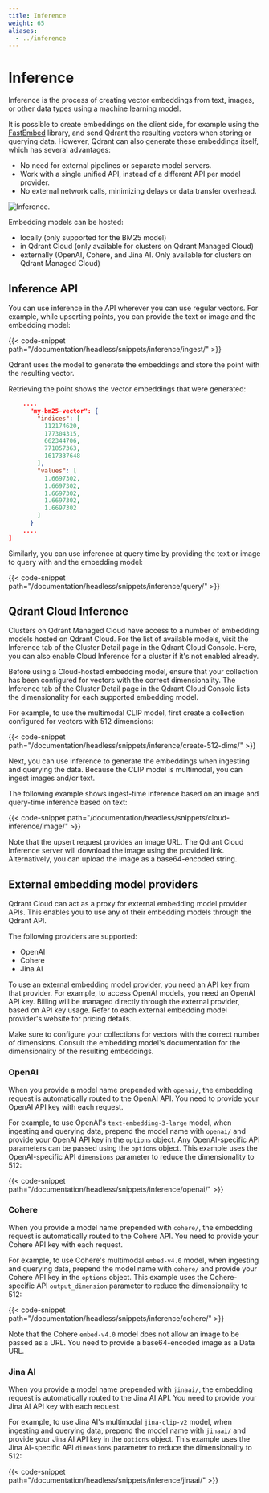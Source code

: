 ```yaml
---
title: Inference
weight: 65
aliases:
  - ../inference
---
```


# Inference

Inference is the process of creating vector embeddings from text, images, or other data types using a machine learning model. 

It is possible to create embeddings on the client side, for example using the [FastEmbed](/documentation/fastembed/) library, and send Qdrant the resulting vectors when storing or querying data. However, Qdrant can also generate these embeddings itself, which has several advantages:

- No need for external pipelines or separate model servers.
- Work with a single unified API, instead of a different API per model provider.
- No external network calls, minimizing delays or data transfer overhead.

![Inference.](/docs/inference.png)

Embedding models can be hosted:

- locally (only supported for the BM25 model)
- in Qdrant Cloud (only available for clusters on Qdrant Managed Cloud)
- externally (OpenAI, Cohere, and Jina AI. Only available for clusters on Qdrant Managed Cloud)

## Inference API

You can use inference in the API wherever you can use regular vectors. For example, while upserting points, you can provide the text or image and the embedding model:

{{< code-snippet path="/documentation/headless/snippets/inference/ingest/" >}}

Qdrant uses the model to generate the embeddings and store the point with the resulting vector.

Retrieving the point shows the vector embeddings that were generated:

```json
    ....
      "my-bm25-vector": {
        "indices": [
          112174620,
          177304315,
          662344706,
          771857363,
          1617337648
        ],
        "values": [
          1.6697302,
          1.6697302,
          1.6697302,
          1.6697302,
          1.6697302
        ]
      }
    ....
]
```

Similarly, you can use inference at query time by providing the text or image to query with and the embedding model:

{{< code-snippet path="/documentation/headless/snippets/inference/query/" >}}

## Qdrant Cloud Inference

Clusters on Qdrant Managed Cloud have access to a number of embedding models hosted on Qdrant Cloud. For the list of available models, visit the Inference tab of the Cluster Detail page in the Qdrant Cloud Console. Here, you can also enable Cloud Inference for a cluster if it's not enabled already.

Before using a Cloud-hosted embedding model, ensure that your collection has been configured for vectors with the correct dimensionality. The Inference tab of the Cluster Detail page in the Qdrant Cloud Console lists the dimensionality for each supported embedding model.

For example, to use the multimodal CLIP model, first create a collection configured for vectors with 512 dimensions:

{{< code-snippet path="/documentation/headless/snippets/inference/create-512-dims/" >}}

Next, you can use inference to generate the embeddings when ingesting and querying the data. 
Because the CLIP model is multimodal, you can ingest images and/or text. 

The following example shows ingest-time inference based on an image and query-time inference based on text:

{{< code-snippet path="/documentation/headless/snippets/cloud-inference/image/" >}}

Note that the upsert request provides an image URL. The Qdrant Cloud Inference server will download the image using the provided link. Alternatively, you can upload the image as a base64-encoded string.

## External embedding model providers

Qdrant Cloud can act as a proxy for external embedding model provider APIs. This enables you to use any of their embedding models through the Qdrant API.

The following providers are supported:

- OpenAI
- Cohere
- Jina AI

To use an external embedding model provider, you need an API key from that provider. For example, to access OpenAI models, you need an OpenAI API key. Billing will be managed directly through the external provider, based on API key usage. Refer to each external embedding model provider's website for pricing details.

Make sure to configure your collections for vectors with the correct number of dimensions. Consult the embedding model's documentation for the dimensionality of the resulting embeddings.

### OpenAI

When you provide a model name prepended with `openai/`, the embedding request is automatically routed to the OpenAI API. You need to provide your OpenAI API key with each request.

For example, to use OpenAI's `text-embedding-3-large` model, when ingesting and querying data, prepend the model name with `openai/` and provide your OpenAI API key in the `options` object. Any OpenAI-specific API parameters can be passed using the `options` object. This example uses the OpenAI-specific API `dimensions` parameter to reduce the dimensionality to 512:

{{< code-snippet path="/documentation/headless/snippets/inference/openai/" >}}

### Cohere

When you provide a model name prepended with `cohere/`, the embedding request is automatically routed to the Cohere API. You need to provide your Cohere API key with each request.

For example, to use Cohere's multimodal `embed-v4.0` model, when ingesting and querying data, prepend the model name with `cohere/` and provide your Cohere API key in the `options` object. This example uses the Cohere-specific API `output_dimension` parameter to reduce the dimensionality to 512:

{{< code-snippet path="/documentation/headless/snippets/inference/cohere/" >}}

Note that the Cohere `embed-v4.0` model does not allow an image to be passed as a URL. You need to provide a base64-encoded image as a Data URL.

### Jina AI

When you provide a model name prepended with `jinaai/`, the embedding request is automatically routed to the Jina AI API. You need to provide your Jina AI API key with each request.

For example, to use Jina AI's multimodal `jina-clip-v2` model, when ingesting and querying data, prepend the model name with `jinaai/` and provide your Jina AI API key in the `options` object. This example uses the Jina AI-specific API `dimensions` parameter to reduce the dimensionality to 512:

{{< code-snippet path="/documentation/headless/snippets/inference/jinaai/" >}}
